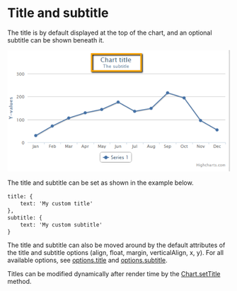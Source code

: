 Title and subtitle
==================

The title is by default displayed at the top of the chart, and an optional subtitle can be shown beneath it.

![titleandsubtitle.png](titleandsubtitle.png)

The title and subtitle can be set as shown in the example below.

    
    title: {
        text: 'My custom title'
    },
    subtitle: {
        text: 'My custom subtitle'
    }
    

The title and subtitle can also be moved around by the default attributes of the title and subtitle options (align, float, margin, verticalAlign, x, y). For all available options, see [options.title](https://api.highcharts.com/highcharts/title) and [options.subtitle](https://api.highcharts.com/highcharts/subtitle).

Titles can be modified dynamically after render time by the [Chart.setTitle](https://api.highcharts.com/class-reference/Highcharts.Chart#setTitle) method.